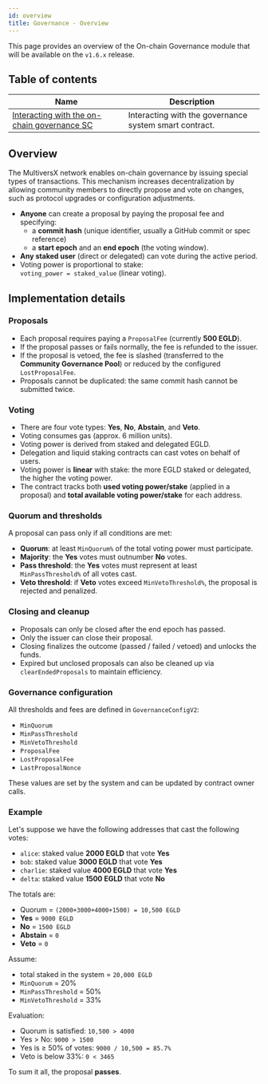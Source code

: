 ```yaml
---
id: overview
title: Governance - Overview
---
```


[comment]: # (mx-abstract)

This page provides an overview of the On-chain Governance module that will be available on the `v1.6.x` release.

[comment]: # (mx-context-auto)

## Table of contents

| Name                                                                              | Description                                                              |
|-----------------------------------------------------------------------------------|--------------------------------------------------------------------------|
| [Interacting with the on-chain governance SC](/governance/governance-interaction) | Interacting with the governance system smart contract.                   |

[comment]: # (mx-context-auto)

## Overview

The MultiversX network enables on-chain governance by issuing special types of transactions. This mechanism increases decentralization by allowing community members to directly propose and vote on changes, such as protocol upgrades or configuration adjustments.

- **Anyone** can create a proposal by paying the proposal fee and specifying:
  - a **commit hash** (unique identifier, usually a GitHub commit or spec reference)
  - a **start epoch** and an **end epoch** (the voting window).
- **Any staked user** (direct or delegated) can vote during the active period.
- Voting power is proportional to stake:  
  `voting_power = staked_value` (linear voting).

[comment]: # (mx-context-auto)

## Implementation details

### Proposals
- Each proposal requires paying a `ProposalFee` (currently **500 EGLD**).  
- If the proposal passes or fails normally, the fee is refunded to the issuer.  
- If the proposal is vetoed, the fee is slashed (transferred to the **Community Governance Pool**) or reduced by the configured `LostProposalFee`.  
- Proposals cannot be duplicated: the same commit hash cannot be submitted twice.

### Voting
- There are four vote types: **Yes**, **No**, **Abstain**, and **Veto**.  
- Voting consumes gas (approx. 6 million units).  
- Voting power is derived from staked and delegated EGLD.  
- Delegation and liquid staking contracts can cast votes on behalf of users.
- Voting power is **linear** with stake: the more EGLD staked or delegated, the higher the voting power.  
- The contract tracks both **used voting power/stake** (applied in a proposal) and **total available voting power/stake** for each address.  

### Quorum and thresholds
A proposal can pass only if all conditions are met:

- **Quorum**: at least `MinQuorum%` of the total voting power must participate.  
- **Majority**: the **Yes** votes must outnumber **No** votes.  
- **Pass threshold**: the **Yes** votes must represent at least `MinPassThreshold%` of all votes cast.  
- **Veto threshold**: if **Veto** votes exceed `MinVetoThreshold%`, the proposal is rejected and penalized.

### Closing and cleanup
- Proposals can only be closed after the end epoch has passed.  
- Only the issuer can close their proposal.  
- Closing finalizes the outcome (passed / failed / vetoed) and unlocks the funds.  
- Expired but unclosed proposals can also be cleaned up via `clearEndedProposals` to maintain efficiency.

### Governance configuration
All thresholds and fees are defined in `GovernanceConfigV2`:
- `MinQuorum`
- `MinPassThreshold`
- `MinVetoThreshold`
- `ProposalFee`
- `LostProposalFee`
- `LastProposalNonce`

These values are set by the system and can be updated by contract owner calls.

[comment]: # (mx-context-auto)

### Example
Let's suppose we have the following addresses that cast the following votes:
- `alice`: staked value **2000 EGLD** that vote **Yes**
- `bob`: staked value **3000 EGLD** that vote **Yes**
- `charlie`: staked value **4000 EGLD** that vote **Yes**
- `delta`: staked value **1500 EGLD** that vote **No**

The totals are:
- Quorum = `(2000+3000+4000+1500) = 10,500 EGLD`  
- **Yes** = `9000 EGLD`  
- **No** = `1500 EGLD`  
- **Abstain** = `0`  
- **Veto** = `0`  

Assume:  
- total staked in the system = `20,000 EGLD`  
- `MinQuorum` = 20%  
- `MinPassThreshold` = 50%  
- `MinVetoThreshold` = 33%  

Evaluation:
- Quorum is satisfied: `10,500 > 4000`  
- Yes > No: `9000 > 1500`  
- Yes is ≥ 50% of votes: `9000 / 10,500 = 85.7%`  
- Veto is below 33%: `0 < 3465`  

To sum it all, the proposal **passes**.

